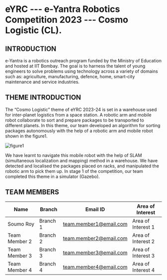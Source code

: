 # eYRC --- e-Yantra Robotics Competition 2023 --- Cosmo Logistic (CL). #

## INTRODUCTION ##

e-Yantra is a robotics outreach program funded by the Ministry of Education and hosted at IIT Bombay. The goal is to harness the talent of young engineers to solve problems using technology across a variety of domains such as: agriculture, manufacturing, defence, home, smart-city maintenance and service industries.

## THEME INTRODUCTION ##

The “Cosmo Logistic” theme of eYRC 2023-24 is set in a warehouse used for inter-planet logistics from a space station. A robotic arm and mobile robot collaborate to sort and prepare packages to be transported to different planets. In this theme, our team  developed an algorithm for sorting packages autonomously with the help of a robotic arm and mobile robot shown in the figure1.

![figure1](https://portal.e-yantra.org/img/theme/cl.png)

We have learnt to navigate this mobile robot with the help of SLAM (simultaneous localization and mapping) method in a warehouse. We have detected and localised the packages placed on racks, and manipulated the robotic arm to pick them up. In stage 1 of the competition, our team  completed this theme in a simulator (Gazebo).

## TEAM MEMBERS ##
| Name              | Branch          | Email ID                   | Area of Interest         |
|-------------------|-----------------|----------------------------|--------------------------|
|Soumo Roy          | Branch 1        | team.member1@email.com     | Area of Interest 1       |
| Team Member 2     | Branch 2        | team.member2@email.com     | Area of Interest 2       |
| Team Member 3     | Branch 3        | team.member3@email.com     | Area of Interest 3       |
| Team Member 4     | Branch 4        | team.member4@email.com     | Area of Interest 4       |







